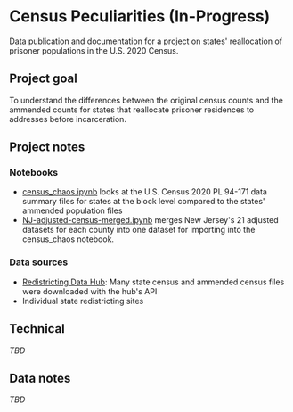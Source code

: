 # Census Peculiarities (In-Progress)

Data publication and documentation for a project on states' reallocation of prisoner populations in the U.S. 2020 Census. 


## Project goal

To understand the differences between the original census counts and the ammended counts for states that reallocate prisoner residences to addresses before incarceration. 

## Project notes
### Notebooks

* [census_chaos.ipynb](analysis/census_chaos.ipynb) looks at the U.S. Census 2020 PL 94-171 data summary files for states at the block level compared to the states' ammended population files
* [NJ-adjusted-census-merged.ipynb](analysis/NJ-adjusted-census-merged.ipynb) merges New Jersey's 21 adjusted datasets for each county into one dataset for importing into the census_chaos notebook. 

### Data sources

* [Redistricting Data Hub](https://redistrictingdatahub.org/): Many state census and ammended census files were downloaded with the hub's API
* Individual state redistricting sites

## Technical

*TBD*


## Data notes

*TBD*
